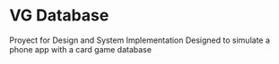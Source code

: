 # VG Database
 
Proyect for Design and System Implementation
Designed to simulate a phone app with a card game database
